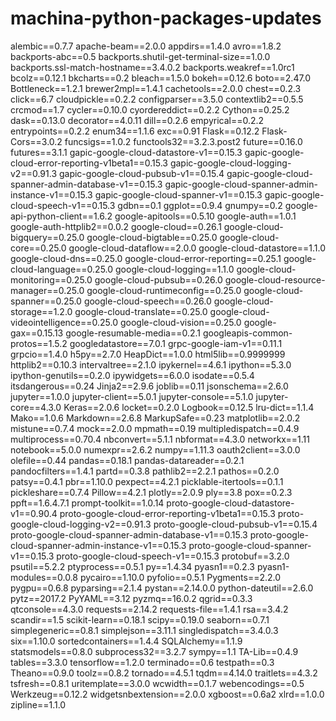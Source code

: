# machina-python-packages-updates
alembic==0.7.7
apache-beam==2.0.0
appdirs==1.4.0
avro==1.8.2
backports-abc==0.5
backports.shutil-get-terminal-size==1.0.0
backports.ssl-match-hostname==3.4.0.2
backports.weakref==1.0rc1
bcolz==0.12.1
bkcharts==0.2
bleach==1.5.0
bokeh==0.12.6
boto==2.47.0
Bottleneck==1.2.1
brewer2mpl==1.4.1
cachetools==2.0.0
chest==0.2.3
click==6.7
cloudpickle==0.2.2
configparser==3.5.0
contextlib2==0.5.5
crcmod==1.7
cycler==0.10.0
cyordereddict==0.2.2
Cython==0.25.2
dask==0.13.0
decorator==4.0.11
dill==0.2.6
empyrical==0.2.2
entrypoints==0.2.2
enum34==1.1.6
exc==0.91
Flask==0.12.2
Flask-Cors==3.0.2
funcsigs==1.0.2
functools32==3.2.3.post2
future==0.16.0
futures==3.1.1
gapic-google-cloud-datastore-v1==0.15.3
gapic-google-cloud-error-reporting-v1beta1==0.15.3
gapic-google-cloud-logging-v2==0.91.3
gapic-google-cloud-pubsub-v1==0.15.4
gapic-google-cloud-spanner-admin-database-v1==0.15.3
gapic-google-cloud-spanner-admin-instance-v1==0.15.3
gapic-google-cloud-spanner-v1==0.15.3
gapic-google-cloud-speech-v1==0.15.3
gdbn==0.1
ggplot==0.9.4
gnumpy==0.2
google-api-python-client==1.6.2
google-apitools==0.5.10
google-auth==1.0.1
google-auth-httplib2==0.0.2
google-cloud==0.26.1
google-cloud-bigquery==0.25.0
google-cloud-bigtable==0.25.0
google-cloud-core==0.25.0
google-cloud-dataflow==2.0.0
google-cloud-datastore==1.1.0
google-cloud-dns==0.25.0
google-cloud-error-reporting==0.25.1
google-cloud-language==0.25.0
google-cloud-logging==1.1.0
google-cloud-monitoring==0.25.0
google-cloud-pubsub==0.26.0
google-cloud-resource-manager==0.25.0
google-cloud-runtimeconfig==0.25.0
google-cloud-spanner==0.25.0
google-cloud-speech==0.26.0
google-cloud-storage==1.2.0
google-cloud-translate==0.25.0
google-cloud-videointelligence==0.25.0
google-cloud-vision==0.25.0
google-gax==0.15.13
google-resumable-media==0.2.1
googleapis-common-protos==1.5.2
googledatastore==7.0.1
grpc-google-iam-v1==0.11.1
grpcio==1.4.0
h5py==2.7.0
HeapDict==1.0.0
html5lib==0.9999999
httplib2==0.10.3
intervaltree==2.1.0
ipykernel==4.6.1
ipython==5.3.0
ipython-genutils==0.2.0
ipywidgets==6.0.0
isodate==0.5.4
itsdangerous==0.24
Jinja2==2.9.6
joblib==0.11
jsonschema==2.6.0
jupyter==1.0.0
jupyter-client==5.0.1
jupyter-console==5.1.0
jupyter-core==4.3.0
Keras==2.0.6
locket==0.2.0
Logbook==0.12.5
lru-dict==1.1.4
Mako==1.0.6
Markdown==2.6.8
MarkupSafe==0.23
matplotlib==2.0.2
mistune==0.7.4
mock==2.0.0
mpmath==0.19
multipledispatch==0.4.9
multiprocess==0.70.4
nbconvert==5.1.1
nbformat==4.3.0
networkx==1.11
notebook==5.0.0
numexpr==2.6.2
numpy==1.11.3
oauth2client==3.0.0
olefile==0.44
pandas==0.18.1
pandas-datareader==0.2.1
pandocfilters==1.4.1
partd==0.3.8
pathlib2==2.2.1
pathos==0.2.0
patsy==0.4.1
pbr==1.10.0
pexpect==4.2.1
picklable-itertools==0.1.1
pickleshare==0.7.4
Pillow==4.2.1
plotly==2.0.9
ply==3.8
pox==0.2.3
ppft==1.6.4.7.1
prompt-toolkit==1.0.14
proto-google-cloud-datastore-v1==0.90.4
proto-google-cloud-error-reporting-v1beta1==0.15.3
proto-google-cloud-logging-v2==0.91.3
proto-google-cloud-pubsub-v1==0.15.4
proto-google-cloud-spanner-admin-database-v1==0.15.3
proto-google-cloud-spanner-admin-instance-v1==0.15.3
proto-google-cloud-spanner-v1==0.15.3
proto-google-cloud-speech-v1==0.15.3
protobuf==3.2.0
psutil==5.2.2
ptyprocess==0.5.1
py==1.4.34
pyasn1==0.2.3
pyasn1-modules==0.0.8
pycairo==1.10.0
pyfolio==0.5.1
Pygments==2.2.0
pygpu==0.6.8
pyparsing==2.1.4
pystan==2.14.0.0
python-dateutil==2.6.0
pytz==2017.2
PyYAML==3.12
pyzmq==16.0.2
qgrid==0.3.3
qtconsole==4.3.0
requests==2.14.2
requests-file==1.4.1
rsa==3.4.2
scandir==1.5
scikit-learn==0.18.1
scipy==0.19.0
seaborn==0.7.1
simplegeneric==0.8.1
simplejson==3.11.1
singledispatch==3.4.0.3
six==1.10.0
sortedcontainers==1.4.4
SQLAlchemy==1.1.9
statsmodels==0.8.0
subprocess32==3.2.7
sympy==1.1
TA-Lib==0.4.9
tables==3.3.0
tensorflow==1.2.0
terminado==0.6
testpath==0.3
Theano==0.9.0
toolz==0.8.2
tornado==4.5.1
tqdm==4.14.0
traitlets==4.3.2
tsfresh==0.8.1
uritemplate==3.0.0
wcwidth==0.1.7
webencodings==0.5
Werkzeug==0.12.2
widgetsnbextension==2.0.0
xgboost==0.6a2
xlrd==1.0.0
zipline==1.1.0
